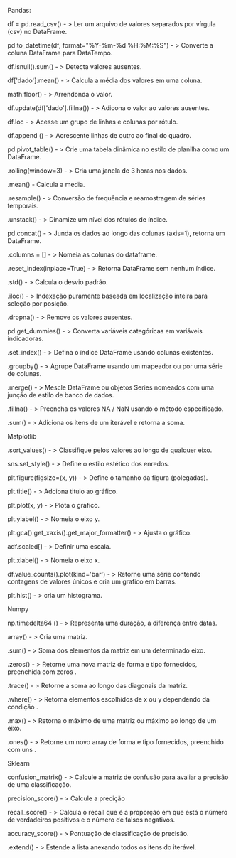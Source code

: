 Pandas:

df = pd.read_csv() - > Ler um arquivo de valores separados por vírgula (csv) no DataFrame.

pd.to_datetime(df, format="%Y-%m-%d %H:%M:%S") - > Converte a coluna DataFrame para DataTempo.

df.isnull().sum() - > Detecta valores ausentes.

df['dado'].mean() - > Calcula a média dos valores em uma coluna.

math.floor() - > Arrendonda o valor.

df.update(df['dado'].fillna()) - > Adicona o valor ao valores ausentes.

df.loc - > Acesse um grupo de linhas e colunas por rótulo.

df.append () - > Acrescente linhas de outro ao final do quadro.

pd.pivot_table() - > Crie uma tabela dinâmica no estilo de planilha como um DataFrame.

.rolling(window=3) - > Cria uma janela de 3 horas nos dados.

.mean() - Calcula a media.

.resample() - > Conversão de frequência e reamostragem de séries temporais.

.unstack() - > Dinamize um nível dos rótulos de índice.

pd.concat() - > Junda os dados ao longo das colunas (axis=1), retorna um DataFrame.

.columns = []  - > Nomeia as colunas do dataframe.

.reset_index(inplace=True) - > Retorna DataFrame sem nenhum índice.
                                                                              
.std() - > Calcula o desvio padrão.

.iloc() - > Indexação puramente baseada em localização inteira para seleção por posição.

.dropna() - > Remove os valores ausentes.

pd.get_dummies() - > Converta variáveis categóricas em variáveis  indicadoras.

.set_index() - > Defina o índice DataFrame usando colunas existentes.

.groupby() - > Agrupe DataFrame usando um mapeador ou por uma série de colunas.

.merge() - > Mescle DataFrame ou objetos Series nomeados com uma junção de estilo de banco de dados.

.fillna() - > Preencha os valores NA / NaN usando o método especificado.

.sum() - > Adiciona os itens de um iterável e retorna a soma.

Matplotlib

.sort_values() - > Classifique pelos valores ao longo de qualquer eixo.

sns.set_style() - > Define o estilo estético dos enredos.

plt.figure(figsize=(x, y)) - > Define o tamanho da figura (polegadas).

plt.title() - > Adciona titulo ao gráfico.

plt.plot(x, y) - > Plota o gráfico.

plt.ylabel() - > Nomeia o eixo y.

plt.gca().get_xaxis().get_major_formatter() - > Ajusta o gráfico. 

adf.scaled[] - > Definir uma escala.

plt.xlabel() - > Nomeia o eixo x.

df.value_counts().plot(kind='bar') - > Retorne uma série contendo contagens de valores únicos e cria um grafico em barras.

plt.hist() - > cria um histograma.

Numpy

np.timedelta64 () - > Representa uma duração, a diferença entre datas.

array() - > Cria uma matriz.

.sum() - > Soma dos elementos da matriz em um determinado eixo.

.zeros() - > Retorne uma nova matriz de forma e tipo fornecidos, preenchida com zeros .

.trace() - > Retorne a soma ao longo das diagonais da matriz.

.where() - > Retorna elementos escolhidos de x ou y dependendo da condição .

.max() - > Retorna o máximo de uma matriz ou máximo ao longo de um eixo.

.ones() - > Retorne um novo array de forma e tipo fornecidos, preenchido com uns .

Sklearn

confusion_matrix() - > Calcule a matriz de confusão para avaliar a precisão de uma classificação.

precision_score() - > Calcule a precição 

recall_score() - > Calcula o recall que é a proporção em que está o número de verdadeiros positivos e o número de falsos negativos.

accuracy_score() - > Pontuação de classificação de precisão.

.extend() - > Estende a lista anexando todos os itens do iterável.
